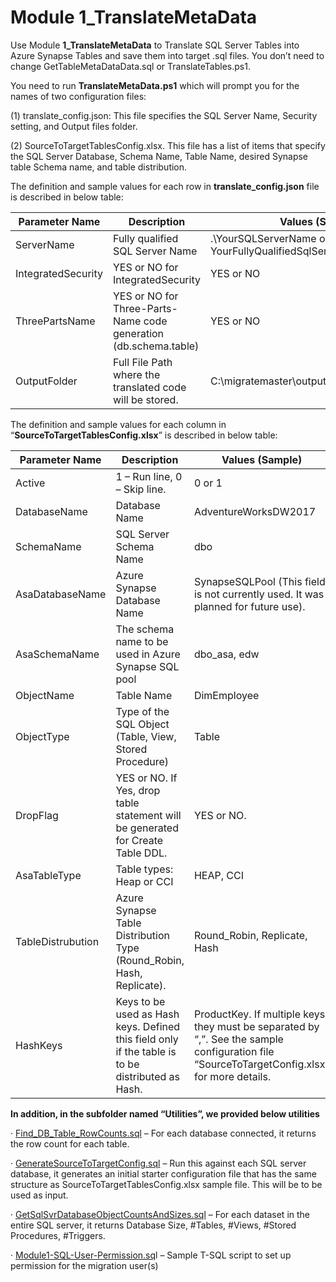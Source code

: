 # **Module 1_TranslateMetaData** 

Use Module **1_TranslateMetaData** to Translate SQL Server Tables into Azure Synapse Tables and save them into target .sql files.  You don’t need to change GetTableMetaDataData.sql or TranslateTables.ps1.

You need to run **TranslateMetaData.ps1** which will prompt you for the names of two configuration files:

(1)  translate_config.json: This file specifies the SQL Server Name, Security setting, and Output files folder. 

(2)  SourceToTargetTablesConfig.xlsx. This file has a list of items that specify the SQL Server Database, Schema Name, Table Name, desired Synapse table Schema name, and table distribution. 

The definition and sample values for each row in **translate_config.json** file is described in below table:

| Parameter Name     | Description                                                  | Values (Sample)                                          |
| ------------------ | ------------------------------------------------------------ | -------------------------------------------------------- |
| ServerName         | Fully qualified SQL Server Name                              | .\\YourSQLServerName  or YourFullyQualifiedSqlServerName |
| IntegratedSecurity | YES or NO for IntegratedSecurity                             | YES or NO                                                |
| ThreePartsName     | YES or NO for Three-Parts-Name  code generation (db.schema.table) | YES or NO                                                |
| OutputFolder       | Full File Path where the  translated code will be stored.    | C:\\migratemaster\\output\\1_TranslateMetaData           |

The definition and sample values for each column in “**SourceToTargetTablesConfig.xlsx**” is described in below table:

| Parameter Name    | Description                                                  | Values (Sample)                                              |
| ----------------- | ------------------------------------------------------------ | ------------------------------------------------------------ |
| Active            | 1 – Run line,  0 – Skip line.                                | 0 or 1                                                       |
| DatabaseName      | Database Name                                                | AdventureWorksDW2017                                         |
| SchemaName        | SQL Server Schema Name                                       | dbo                                                          |
| AsaDatabaseName   | Azure Synapse Database Name                                  | SynapseSQLPool (This field is not currently  used. It was planned for future use). |
| AsaSchemaName     | The schema name to be used in Azure Synapse  SQL pool        | dbo_asa, edw                                                 |
| ObjectName        | Table Name                                                   | DimEmployee                                                  |
| ObjectType        | Type of the SQL Object (Table, View, Stored  Procedure)      | Table                                                        |
| DropFlag          | YES or NO. If Yes, drop table statement will  be generated for Create Table DDL. | YES or NO.                                                   |
| AsaTableType      | Table types: Heap or CCI                                     | HEAP, CCI                                                    |
| TableDistrubution | Azure Synapse Table Distribution Type  (Round_Robin, Hash, Replicate). | Round_Robin, Replicate, Hash                                 |
| HashKeys          | Keys to be used as Hash keys. Defined this  field only if the table is to be distributed as Hash. | ProductKey. If multiple keys, they must be  separated by “,”. See the sample configuration file “SourceToTargetConfig.xlsx”  for more details. |

**In addition, in the subfolder named “Utilities”, we provided below utilities**

·     <u>Find_DB_Table_RowCounts.sql</u> – For each database connected, it returns the row count for each table. 

·     <u>GenerateSourceToTargetConfig.sql</u> – Run this against each SQL server database, it generates an initial starter configuration file that has the same structure as SourceToTargetTablesConfig.xlsx sample file. This will be to be used as input. 

·     <u>GetSqlSvrDatabaseObjectCountsAndSizes.sql</u> – For each dataset in the entire SQL server, it returns Database Size, #Tables, #Views, #Stored Procedures, #Triggers. 

·     <u>Module1-SQL-User-Permission.sq</u>l – Sample T-SQL script to set up permission for the migration user(s)

